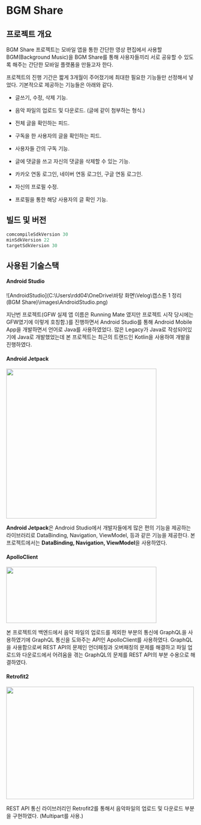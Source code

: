 # BGM Share



## 프로젝트 개요

BGM Share 프로젝트는 모바일 앱을 통한 간단한 영상 편집에서 사용할 BGM(Background Music)을 BGM Share를 통해 사용자들끼리 서로 공유할 수 있도록 해주는 간단한 모바일 플랫폼을 만들고자 한다.



프로젝트의 진행 기간은 짧게 3개월이 주어졌기에 최대한 필요한 기능들만 선정해서 넣었다. 기본적으로 제공하는 기능들은 아래와 같다.

* 글쓰기, 수정, 삭제 기능.

* 음악 파일의 업로드 및 다운로드. (글에 같이 첨부하는 형식.)
* 전체 글을 확인하는 피드.
* 구독을 한 사용자의 글을 확인하는 피드.
* 사용자들 간의 구독 기능.
* 글에 댓글을 쓰고 자신의 댓글을 삭제할 수 있는 기능.
* 카카오 연동 로그인, 네이버 연동 로그인, 구글 연동 로그인.
* 자신의 프로필 수정.
* 프로필을 통한 해당 사용자의 글 확인 기능.



## 빌드 및 버전

```groovy
comcompileSdkVersion 30
minSdkVersion 22
targetSdkVersion 30
```



## 사용된 기술스택



#### Android Studio

![AndroidStudio](C:\Users\rdd04\OneDrive\바탕 화면\Velog\캡스톤 1 정리(BGM Share)\images\AndroidStudio.png)

지난번 프로젝트(GFW 실제 앱 이름은 Running Mate 였지만 프로젝트 시작 당시에는 GFW였기에 이렇게 호칭함.)를 진행하면서 Android Studio를 통해 Android Mobile App을 개발하면서 언어로 Java를 사용하였었다. 많은 Legacy가 Java로 작성되어있기에 Java로 개발했었는데 본 프로젝트는 최근의 트랜드인 Kotlin을 사용하여 개발을 진행하였다.



#### Android Jetpack

<img src = "C:\Users\rdd04\OneDrive\바탕 화면\Velog\캡스톤 1 정리(BGM Share)\images\Android Jetpack.png" width="400" height="400"/>

**Android Jetpack**은 Android Studio에서 개발자들에게 많은 편의 기능을 제공하는 라이브러리로 DataBinding, Navigation, ViewModel,  등과 같은 기능을 제공한다. 본 프로젝트에서는 **DataBinding, Navigation, ViewModel**을 사용하였다.



#### ApolloClient

<img src="C:\Users\rdd04\OneDrive\바탕 화면\Velog\캡스톤 1 정리(BGM Share)\images\ApolloClient.png" width="400" height="150"/>

본 프로젝트의 백엔드에서 음악 파일의 업로드를 제외한 부분의 통신에 GraphQL을 사용하였기에 GraphQL 통신을 도와주는 API인 ApolloClient를 사용하였다. GraphQL을 사용함으로써 REST API의 문제인 언더패칭과 오버패칭의 문제를 해결하고 파일 업로드와 다운로드에서 어려움을 겪는 GraphQL의 문제를 REST API의 부분 수용으로 해결하였다.



#### Retrofit2

<img src="C:\Users\rdd04\OneDrive\바탕 화면\Velog\캡스톤 1 정리(BGM Share)\images\Retrofit2.png" width = "500" height="300"/>

REST API 통신 라이브러리인 Retrofit2를 통해서 음악파일의 업로드 및 다운로드 부분을 구현하였다. (Multipart를 사용.)

